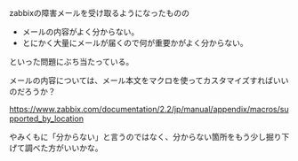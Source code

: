 zabbixの障害メールを受け取るようになったものの

- メールの内容がよく分からない。
- とにかく大量にメールが届くので何が重要かがよく分からない。

といった問題にぶち当たっている。

メールの内容については、メール本文をマクロを使ってカスタマイズすればいいのだろうか？

https://www.zabbix.com/documentation/2.2/jp/manual/appendix/macros/supported_by_location

やみくもに「分からない」と言うのではなく、分からない箇所をもう少し掘り下げて調べた方がいいかな。
